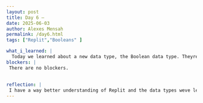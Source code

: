 ```yaml
---
layout: post
title: Day 6 – 
date: 2025-06-03
author: Alexes Mensah
permalink: /day6.html
tags: ["Replit","Booleans" ]

what_i_learned: |
  Today we learned about a new data type, the Boolean data type. Theyre very powerful because they enable our code to evaluate comparisons using true or false. We ran a couple examples in Replit. We worked on a project how input reads and returns strings from the terminal. I also learned  about operators. We went into generative AI and how it works. After that we learned about generative AI, Neural Networks & LLMS. We interacted with websites like suno AI and character AI to see how they work. We then took a poll to identify which pictures were AI or not.
blockers: |
 There are no blockers.
  
  
reflection: | 
 I have a way better understanding of Replit and the data types weve learned this week. I can say that I am much more confident using colab, replit, and github. I do feel like im missing some steps in the process but hopefully i will realize whats missing and learn through mistakes.
---
```

